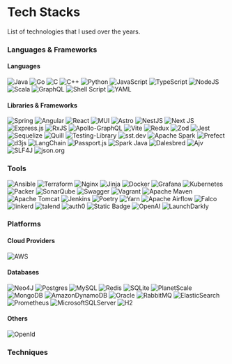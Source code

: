 # Tech Stacks

List of technologies that I used over the years. 

### Languages & Frameworks

#### Languages
![Java](https://img.shields.io/badge/java-%23ED8B00.svg?style=flat&logo=openjdk&logoColor=white) ![Go](https://img.shields.io/badge/go-%2300ADD8.svg?style=flat&logo=go&logoColor=white) ![C](https://img.shields.io/badge/c-%2300599C.svg?style=flat&logo=c&logoColor=white) ![C++](https://img.shields.io/badge/c++-%2300599C.svg?style=flat&logo=c%2B%2B&logoColor=white) ![Python](https://img.shields.io/badge/python-3670A0?style=flat&logo=python&logoColor=ffdd54) ![JavaScript](https://img.shields.io/badge/javascript-%23323330.svg?style=flat&logo=javascript&logoColor=%23F7DF1E) ![TypeScript](https://img.shields.io/badge/typescript-%23007ACC.svg?style=flat&logo=typescript&logoColor=white) ![NodeJS](https://img.shields.io/badge/node.js-6DA55F?style=flat&logo=node.js&logoColor=white) ![Scala](https://img.shields.io/badge/scala-%23DC322F.svg?style=flat&logo=scala&logoColor=white) ![GraphQL](https://img.shields.io/badge/-GraphQL-E10098?style=flat&logo=graphql&logoColor=white)	![Shell Script](https://img.shields.io/badge/shell_script-%23121011.svg?style=flat&logo=gnu-bash&logoColor=white) ![YAML](https://img.shields.io/badge/yaml-%23ffffff.svg?style=flat&logo=yaml&logoColor=151515)

#### Libraries & Frameworks

![Spring](https://img.shields.io/badge/spring-%236DB33F.svg?style=flat&logo=spring&logoColor=white) ![Angular](https://img.shields.io/badge/angular-%23DD0031.svg?style=flat&logo=angular&logoColor=white) ![React](https://img.shields.io/badge/react-%2320232a.svg?style=flat&logo=react&logoColor=%2361DAFB) ![MUI](https://img.shields.io/badge/MUI-%230081CB.svg?style=flat&logo=mui&logoColor=white) ![Astro](https://img.shields.io/badge/astro-%232C2052.svg?style=flat&logo=astro&logoColor=white) ![NestJS](https://img.shields.io/badge/nestjs-%23E0234E.svg?style=flat&logo=nestjs&logoColor=white) ![Next JS](https://img.shields.io/badge/Next-black?style=flat&logo=next.js&logoColor=white) ![Express.js](https://img.shields.io/badge/express.js-%23404d59.svg?style=flat&logo=express&logoColor=%2361DAFB) ![RxJS](https://img.shields.io/badge/rxjs-%23B7178C.svg?style=flat&logo=reactivex&logoColor=white) ![Apollo-GraphQL](https://img.shields.io/badge/-ApolloGraphQL-311C87?style=flat&logo=apollo-graphql) ![Vite](https://img.shields.io/badge/vite-%23646CFF.svg?style=flat&logo=vite&logoColor=white) ![Redux](https://img.shields.io/badge/redux-%23593d88.svg?style=flat&logo=redux&logoColor=white) ![Zod](https://img.shields.io/badge/zod-%233068b7.svg?style=flat&logo=zod&logoColor=white) ![Jest](https://img.shields.io/badge/-jest-%23C21325?style=flat&logo=jest&logoColor=white) ![Sequelize](https://img.shields.io/badge/Sequelize-52B0E7?style=flat&logo=Sequelize&logoColor=white) ![Quill](https://img.shields.io/badge/Quill-52B0E7?style=flat&logo=apache&logoColor=white) ![Testing-Library](https://img.shields.io/badge/-TestingLibrary-%23E33332?style=flat&logo=testing-library&logoColor=white) ![sst.dev](https://img.shields.io/badge/sst-dfldf?style=flat&logo=sst&color=white) ![Apache Spark](https://img.shields.io/badge/apache%20spark-dslfd?style=flat&logo=Apache%20Spark&logoColor=white&color=%23F55B14) ![Prefect](https://img.shields.io/badge/prefect-adsfljk?style=flat&logo=prefect&color=black) ![d3js](https://img.shields.io/badge/d3.js-adsrkf?style=flat&logo=d3dotjs&logoColor=%23ef7234&color=white) ![LangChain](https://img.shields.io/badge/langchain-lkwersjf?style=flat&logo=langchain&color=%23772730) ![Passport.js](https://img.shields.io/badge/passport-dsalkf?style=flat&logo=passport&color=black) ![Spark Java](https://img.shields.io/badge/spark_java-dasdklj?style=flat&color=%23ffa64d) ![Dalesbred](https://img.shields.io/badge/dalesbred-dsfljde?style=flat&color=%23777) ![Ajv](https://img.shields.io/badge/ajv-weroi?style=flat&logo=ajv&logoColor=white&color=%2323C8D2) ![SLF4J](https://img.shields.io/badge/slf4j-weroi?style=flat&logo=slf4j&logoColor=white&color=%23ffd0a0) ![json.org](https://img.shields.io/badge/json-weroi?style=flat&logo=json&logoColor=white&color=%23000000)

 

### Tools
![Ansible](https://img.shields.io/badge/ansible-%231A1918.svg?style=flat&logo=ansible&logoColor=white) ![Terraform](https://img.shields.io/badge/terraform-%235835CC.svg?style=flat&logo=terraform&logoColor=white) ![Nginx](https://img.shields.io/badge/nginx-%23009639.svg?style=flat&logo=nginx&logoColor=white) ![Jinja](https://img.shields.io/badge/jinja-white.svg?style=flat&logo=jinja&logoColor=black) ![Docker](https://img.shields.io/badge/docker-%230db7ed.svg?style=flat&logo=docker&logoColor=white) ![Grafana](https://img.shields.io/badge/grafana-%23F46800.svg?style=flat&logo=grafana&logoColor=white) ![Kubernetes](https://img.shields.io/badge/kubernetes-%23326ce5.svg?style=flat&logo=kubernetes&logoColor=white) ![Packer](https://img.shields.io/badge/packer-%23E7EEF0.svg?style=flat&logo=packer&logoColor=%2302A8EF) ![SonarQube](https://img.shields.io/badge/SonarQube-black?style=flat&logo=sonarqube&logoColor=4E9BCD) ![Swagger](https://img.shields.io/badge/-Swagger-%23Clojure?style=flat&logo=swagger&logoColor=white) ![Vagrant](https://img.shields.io/badge/vagrant-%231563FF.svg?style=flat&logo=vagrant&logoColor=white) ![Apache Maven](https://img.shields.io/badge/Apache%20Maven-C71A36?style=flat&logo=Apache%20Maven&logoColor=white) ![Apache Tomcat](https://img.shields.io/badge/apache%20tomcat-%23F8DC75.svg?style=flat&logo=apache-tomcat&logoColor=black) ![Jenkins](https://img.shields.io/badge/jenkins-%232C5263.svg?style=flat&logo=jenkins&logoColor=white) ![Poetry](https://img.shields.io/badge/poetry-adsfljk?style=flat&logo=poetry&logoColor=rgb(96%20165%20250)&color=rgba(9%2C61%2C141%2C0.85)
) ![Yarn](https://img.shields.io/badge/yarn-%232C8EBB.svg?style=flat&logo=yarn&logoColor=white)  ![Apache Airflow](https://img.shields.io/badge/Apache%20Airflow-017CEE?style=flat&logo=Apache%20Airflow&logoColor=white) ![Falco](https://img.shields.io/badge/falco-alflk?style=flat&logo=falco&logoColor=white&color=%2300aec7) ![linkerd](https://img.shields.io/badge/linkerd-dfldf?style=flat&logo=linkerd&logoColor=%2364f9bf%20&color=%230185fd) ![talend](https://img.shields.io/badge/talend-dfldf?style=flat&logo=talend&color=white) ![auth0](https://img.shields.io/badge/auth0-adsfljk?style=flat&logo=auth0&logoColor=white&color=black) ![Static Badge](https://img.shields.io/badge/domo-adsrkf?style=flat&color=%2352B0E7) ![OpenAI](https://img.shields.io/badge/openai-lkwersjf?style=flat&logo=openai&color=black) ![LaunchDarkly](https://img.shields.io/badge/launchdarkly-weroi?style=flat&logo=launchdarkly&logoColor=white&color=black)


### Platforms

#### Cloud Providers
![AWS](https://img.shields.io/badge/aws-adsrkf?style=flat&logo=amazonaws&logoColor=%23f90&color=%23232f3e%20) 

 
#### Databases
![Neo4J](https://img.shields.io/badge/Neo4j-008CC1?style=flat&logo=neo4j&logoColor=white) ![Postgres](https://img.shields.io/badge/postgres-%23316192.svg?style=flat&logo=postgresql&logoColor=white) ![MySQL](https://img.shields.io/badge/mysql-4479A1.svg?style=flat&logo=mysql&logoColor=white) ![Redis](https://img.shields.io/badge/redis-%23DD0031.svg?style=flat&logo=redis&logoColor=white) ![SQLite](https://img.shields.io/badge/sqlite-%2307405e.svg?style=flat&logo=sqlite&logoColor=white) ![PlanetScale](https://img.shields.io/badge/planetscale-%23000000.svg?style=flat&logo=planetscale&logoColor=white) ![MongoDB](https://img.shields.io/badge/MongoDB-%234ea94b.svg?style=flat&logo=mongodb&logoColor=white) ![AmazonDynamoDB](https://img.shields.io/badge/Amazon%20DynamoDB-4053D6?style=flat&logo=Amazon%20DynamoDB&logoColor=white) ![Oracle](https://img.shields.io/badge/Oracle-F80000?style=flat&logo=oracle&logoColor=white) ![RabbitMQ](https://img.shields.io/badge/Rabbitmq-FF6600?style=flat&logo=rabbitmq&logoColor=white) ![ElasticSearch](https://img.shields.io/badge/-ElasticSearch-005571?style=flat&logo=elasticsearch) ![Prometheus](https://img.shields.io/badge/Prometheus-E6522C?style=flat&logo=Prometheus&logoColor=white) ![MicrosoftSQLServer](https://img.shields.io/badge/Microsoft%20SQL%20Server-CC2927?style=flat&logo=microsoft%20sql%20server&logoColor=white) ![H2](https://img.shields.io/badge/h2-dsfljde?style=flat&color=%230000bb)

#### Others
![OpenId](https://img.shields.io/badge/openid-F78C40?style=flat&logo=openid&logoColor=white&color=%23F78C40)


### Techniques
